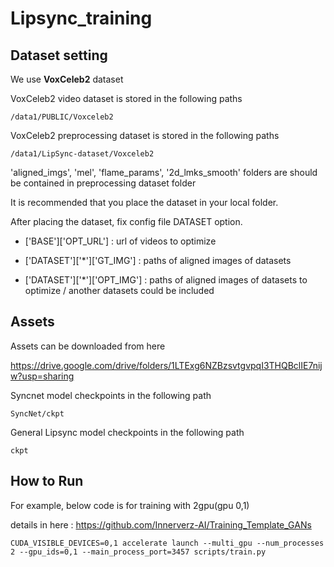 # Lipsync_training

## Dataset setting
We use **VoxCeleb2** dataset

VoxCeleb2 video dataset is stored in the following paths

    /data1/PUBLIC/Voxceleb2

VoxCeleb2 preprocessing dataset is stored in the following paths

    /data1/LipSync-dataset/Voxceleb2


'aligned_imgs', 'mel', 'flame_params', '2d_lmks_smooth' folders are should be contained in preprocessing dataset folder

It is recommended that you place the dataset in your local folder.


After placing the dataset, fix config file DATASET option.

- ['BASE']['OPT_URL'] : url of videos to optimize

- ['DATASET']['*']['GT_IMG'] : paths of aligned images of datasets

- ['DATASET']['*']['OPT_IMG'] : paths of aligned images of datasets to optimize / another datasets could be included

## Assets
Assets can be downloaded from here

https://drive.google.com/drive/folders/1LTExg6NZBzsvtgvpqI3THQBclIE7nijw?usp=sharing


Syncnet model checkpoints in the following path

    SyncNet/ckpt


General Lipsync model checkpoints in the following path

    ckpt

## How to Run
For example, below code is for training with 2gpu(gpu 0,1)

details in here : https://github.com/Innerverz-AI/Training_Template_GANs

    CUDA_VISIBLE_DEVICES=0,1 accelerate launch --multi_gpu --num_processes 2 --gpu_ids=0,1 --main_process_port=3457 scripts/train.py 